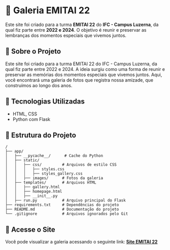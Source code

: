 # 📸 Galeria EMITAI 22

Este site foi criado para a turma **EMITAI 22** do **IFC - Campus Luzerna**, da qual fiz parte entre **2022 e 2024**. O objetivo é reunir e preservar as lembranças dos momentos especiais que vivemos juntos.

## 🔹 Sobre o Projeto
Este site foi criado para a turma EMITAI 22 do IFC - Campus Luzerna, da qual fiz parte entre 2022 e 2024. A ideia surgiu como uma forma de reunir e preservar as memórias dos momentos especiais que vivemos juntos. Aqui, você encontrará uma galeria de fotos que registra nossa amizade, que construímos ao longo dos anos.

## 🚀 Tecnologias Utilizadas
- HTML, CSS
- Python com Flask

## 📂 Estrutura do Projeto
```
/
├── app/
│   ├── __pycache__/      # Cache do Python
│   ├── static/
│   │   ├── css/         # Arquivos de estilo CSS
│   │   │   ├── styles.css
│   │   │   ├── styles_gallery.css
│   │   ├── images/      # Fotos da galeria
│   ├── templates/       # Arquivos HTML
│   │   ├── gallery.html
│   │   ├── homepage.html
│   │   ├── __init__.py
│   ├── run.py           # Arquivo principal do Flask
├── requirements.txt     # Dependências do projeto
├── README.md            # Documentação do projeto
└── .gitignore           # Arquivos ignorados pelo Git
```
## 📌 Acesse o Site
Você pode visualizar a galeria acessando o seguinte link: [**Site EMITAI 22**](https://siteemitai22.netlify.app/)
